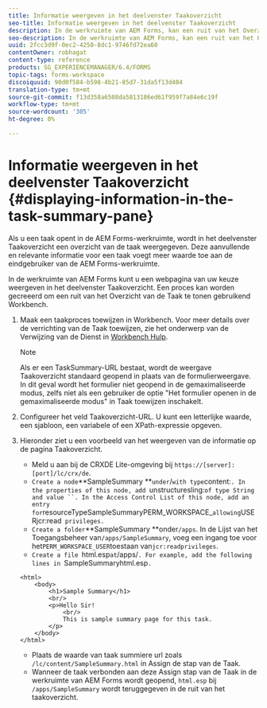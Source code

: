 ```yaml
---
title: Informatie weergeven in het deelvenster Taakoverzicht
seo-title: Informatie weergeven in het deelvenster Taakoverzicht
description: In de werkruimte van AEM Forms, kan een ruit van het Overzicht van de Taak worden gevormd om de taak samen te vatten of een andere Web-pagina te tonen.
seo-description: In de werkruimte van AEM Forms, kan een ruit van het Overzicht van de Taak worden gevormd om de taak samen te vatten of een andere Web-pagina te tonen.
uuid: 2fcc3d9f-0ec2-4250-8dc1-9746fd72ea60
contentOwner: robhagat
content-type: reference
products: SG_EXPERIENCEMANAGER/6.4/FORMS
topic-tags: forms-workspace
discoiquuid: 90d0f584-b598-4b21-85d7-31da5f13d404
translation-type: tm+mt
source-git-commit: f13d358a6508da5813186ed61f959f7a84e6c19f
workflow-type: tm+mt
source-wordcount: '305'
ht-degree: 0%

---
```



# Informatie weergeven in het deelvenster Taakoverzicht {#displaying-information-in-the-task-summary-pane}

Als u een taak opent in de AEM Forms-werkruimte, wordt in het deelvenster Taakoverzicht een overzicht van de taak weergegeven. Deze aanvullende en relevante informatie voor een taak voegt meer waarde toe aan de eindgebruiker van de AEM Forms-werkruimte.

In de werkruimte van AEM Forms kunt u een webpagina van uw keuze weergeven in het deelvenster Taakoverzicht. Een proces kan worden gecreeerd om een ruit van het Overzicht van de Taak te tonen gebruikend Workbench.

1. Maak een taakproces toewijzen in Workbench. Voor meer details over de verrichting van de Taak toewijzen, zie het onderwerp van de Verwijzing van de Dienst in [Workbench Hulp](https://help.adobe.com/en_US/AEMForms/6.1/WorkbenchHelp/).

   >[!NOTE]
   >
   >Als er een TaskSummary-URL bestaat, wordt de weergave Taakoverzicht standaard geopend in plaats van de formulierweergave. In dit geval wordt het formulier niet geopend in de gemaximaliseerde modus, zelfs niet als een gebruiker de optie &quot;Het formulier openen in de gemaximaliseerde modus&quot; in Taak toewijzen inschakelt.

1. Configureer het veld Taakoverzicht-URL. U kunt een letterlijke waarde, een sjabloon, een variabele of een XPath-expressie opgeven.
1. Hieronder ziet u een voorbeeld van het weergeven van de informatie op de pagina Taakoverzicht.

   * Meld u aan bij de CRXDE Lite-omgeving bij `https://[server]:[port]/lc/crx/de`.
   * `Create a node`**SampleSummary **` under `/` with type `content:`. In the properties of this node, add `unstructuresling:` of type String and value ``. In the Access Control List of this node, add an entry for `resourceTypeSampleSummaryPERM_WORKSPACE_` allowing `USERjcr:read` privileges.`
   * `Create a folder`**SampleSummary **onder`/apps`. In de Lijst van het Toegangsbeheer van`/apps/SampleSummary`, voeg een ingang toe voor het`PERM_WORKSPACE_USER`toestaan van`jcr:readprivileges`.
   * `Create a file `html.esp` at `/apps/`. For example, add the following lines in `SampleSummaryhtml.esp`.`

   ```
   <html>
       <body>
           <h1>Sample Summary</h1>
           <br/>
           <p>Hello Sir!
               <br/>
               This is sample summary page for this task.
           </p>
       </body>
   </html>
   ```

   * Plaats de waarde van taak summiere url zoals `/lc/content/SampleSummary.html` in Assign de stap van de Taak.
   * Wanneer de taak verbonden aan deze Assign stap van de Taak in de werkruimte van AEM Forms wordt geopend, `html.esp` bij `/apps/SampleSummary` wordt teruggegeven in de ruit van het taakoverzicht.
